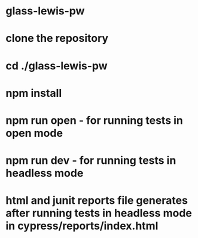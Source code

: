 # glass-lewis-pw
# clone the repository
# cd ./glass-lewis-pw
# npm install
# npm run open - for running tests in open mode
# npm run dev - for running tests in headless mode
# html and junit reports file generates after running tests in headless mode in cypress/reports/index.html